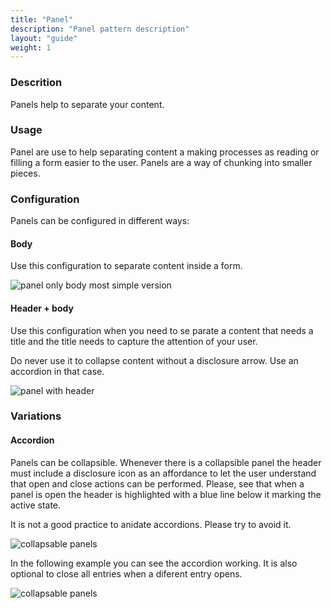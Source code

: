 ```yaml
---
title: "Panel"
description: "Panel pattern description"
layout: "guide"
weight: 1
---
```


### Descrition

Panels help to separate your content.

### Usage

Panel are use to help separating content a making processes as reading or filling a form easier to the user. Panels are a way of chunking into smaller pieces.

### Configuration

Panels can be configured in different ways:

#### Body

Use this configuration to separate content inside a form.

![panel only body most simple version](../../../images/panelNaked.png)

#### Header + body

Use this configuration when you need to se parate a content that needs a title and the title needs to capture the attention of your user.

Do never use it to collapse content without a disclosure arrow. Use an accordion in that case.

![panel with header](../../../images/panelHeaderBody.png)

### Variations

#### Accordion

Panels can be collapsible. Whenever there is a collapsible panel the header must include a disclosure icon as an affordance to let the user understand that open and close actions can be performed. Please, see that when a panel is open the header is highlighted with a blue line below it marking the active state.

It is not a good practice to anidate accordions. Please try to avoid it.

![collapsable panels](../../../images/panelCollasable.png)

In the following example you can see the accordion working. It is also optional to close all entries when a diferent entry opens.

![collapsable panels](../../../images/panelCollapsibleExample.gif)


